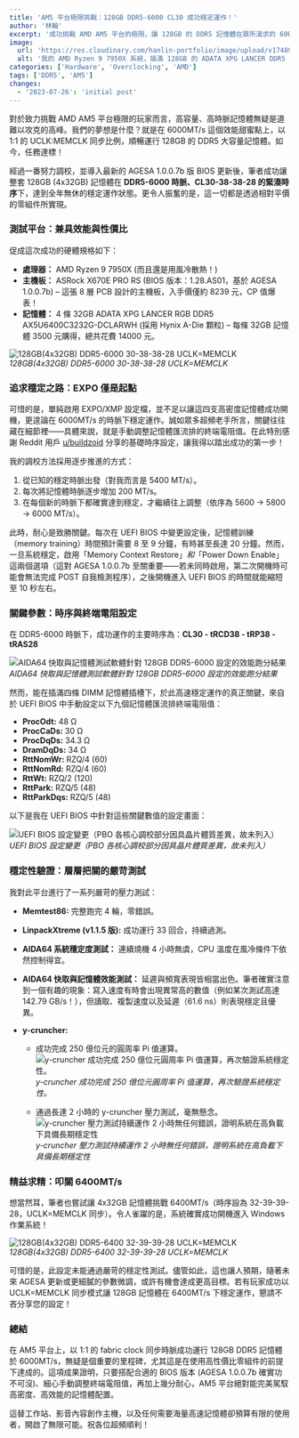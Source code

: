 ```yaml
---
title: 'AM5 平台極限挑戰：128GB DDR5-6000 CL30 成功穩定運作！'
author: '林翰'
excerpt: '成功挑戰 AMD AM5 平台的極限，讓 128GB 的 DDR5 記憶體在眾所渴求的 6000MT/s 最佳效能點上，達成全年無休的穩定運作。'
image:
  url: 'https://res.cloudinary.com/hanlin-portfolio/image/upload/v1748982006/am5-128gb-ddr5-6000-xpg-lancer-ram-cpu-cooler-installed_fcccen.webp'
  alt: '我的 AMD Ryzen 9 7950X 系統，插滿 128GB 的 ADATA XPG LANCER DDR5 記憶體。'
categories: ['Hardware', 'Overclocking', 'AMD']
tags: ['DDR5', 'AM5']
changes:
  - '2023-07-26': 'initial post'
---
```


對於致力挑戰 AMD AM5 平台極限的玩家而言，高容量、高時脈記憶體無疑是道難以攻克的高峰。我們的夢想是什麼？就是在 6000MT/s 這個效能甜蜜點上，以 1:1 的 UCLK:MEMCLK 同步比例，順暢運行 128GB 的 DDR5 大容量記憶體。如今，任務達標！

經過一番努力調校，並導入最新的 AGESA 1.0.0.7b 版 BIOS 更新後，筆者成功讓整套 128GB (4x32GB) 記憶體在 **DDR5-6000 時脈、CL30-38-38-28 的緊湊時序**下，達到全年無休的穩定運作狀態。更令人振奮的是，這一切都是透過相對平價的零組件所實現。

### 測試平台：兼具效能與性價比

促成這次成功的硬體規格如下：

- **處理器：** AMD Ryzen 9 7950X (而且還是用風冷散熱！)
- **主機板：** ASRock X670E PRO RS (BIOS 版本：1.28.AS01，基於 AGESA 1.0.0.7b) – 這張 8 層 PCB 設計的主機板，入手價僅約 8239 元，CP 值爆表！
- **記憶體：** 4 條 32GB ADATA XPG LANCER RGB DDR5 AX5U6400C3232G-DCLARWH (採用 Hynix A-Die 顆粒) – 每條 32GB 記憶體 3500 元購得，總共花費 14000 元。

![128GB(4x32GB) DDR5-6000 30-38-38-28 UCLK=MEMCLK](https://res.cloudinary.com/hanlin-portfolio/image/upload/v1748982006/am5-128gb-ddr5-6000-system-info-stability-test-linpack_tbsrby.jpg)_128GB(4x32GB) DDR5-6000 30-38-38-28 UCLK=MEMCLK_

### 追求穩定之路：EXPO 僅是起點

可惜的是，單純啟用 EXPO/XMP 設定檔，並不足以讓這四支高密度記憶體成功開機，更遑論在 6000MT/s 的時脈下穩定運作。誠如眾多超頻老手所言，關鍵往往藏在細節裡——具體來說，就是手動調整記憶體匯流排的終端電阻值。在此特別感謝 Reddit 用戶 [u/buildzoid](https://www.reddit.com/user/buildzoid/) 分享的基礎時序設定，讓我得以踏出成功的第一步！

我的調校方法採用逐步推進的方式：

1.  從已知的穩定時脈出發（對我而言是 5400 MT/s）。
2.  每次將記憶體時脈逐步增加 200 MT/s。
3.  在每個新的時脈下都確實達到穩定，才繼續往上調整（依序為 5600 -> 5800 -> 6000 MT/s）。

此時，耐心是致勝關鍵。每次在 UEFI BIOS 中變更設定後，記憶體訓練（memory training）時間預計需要 8 至 9 分鐘，有時甚至長達 20 分鐘。然而，一旦系統穩定，啟用「Memory Context Restore」_和_「Power Down Enable」這兩個選項（這對 AGESA 1.0.0.7b 至關重要——若未同時啟用，第二次開機時可能會無法完成 POST 自我檢測程序），之後開機進入 UEFI BIOS 的時間就能縮短至 10 秒左右。

### 關鍵參數：時序與終端電阻設定

在 DDR5-6000 時脈下，成功運作的主要時序為：**CL30 - tRCD38 - tRP38 - tRAS28**

![AIDA64 快取與記憶體測試軟體針對 128GB DDR5-6000 設定的效能跑分結果](https://res.cloudinary.com/hanlin-portfolio/image/upload/v1748982005/am5-128gb-ddr5-6000-aida64-cache-memory-benchmark-6000mtps_my6drt.png)_AIDA64 快取與記憶體測試軟體針對 128GB DDR5-6000 設定的效能跑分結果_

然而，能在插滿四條 DIMM 記憶體插槽下，於此高速穩定運作的真正關鍵，來自於 UEFI BIOS 中手動設定以下九個記憶體匯流排終端電阻值：

- **ProcOdt:** 48 Ω
- **ProcCaDs:** 30 Ω
- **ProcDqDs:** 34.3 Ω
- **DramDqDs:** 34 Ω
- **RttNomWr:** RZQ/4 (60)
- **RttNomRd:** RZQ/4 (60)
- **RttWt:** RZQ/2 (120)
- **RttPark:** RZQ/5 (48)
- **RttParkDqs:** RZQ/5 (48)

以下是我在 UEFI BIOS 中針對這些關鍵數值的設定畫面：

![UEFI BIOS 設定變更（PBO 各核心調校部分因具晶片體質差異，故未列入）](https://res.cloudinary.com/hanlin-portfolio/image/upload/v1748982005/am5-128gb-ddr5-6000-bios-oc-tweaker-dram-timings_iaant4.png)_UEFI BIOS 設定變更（PBO 各核心調校部分因具晶片體質差異，故未列入）_

### 穩定性驗證：層層把關的嚴苛測試

我對此平台進行了一系列嚴苛的壓力測試：

- **Memtest86:** 完整跑完 4 輪，零錯誤。
- **LinpackXtreme (v1.1.5 版):** 成功運行 33 回合，持續過測。
- **AIDA64 系統穩定度測試：** 連續燒機 4 小時無虞，CPU 溫度在風冷條件下依然控制得宜。
- **AIDA64 快取與記憶體效能測試：** 延遲與頻寬表現皆相當出色。筆者確實注意到一個有趣的現象：寫入速度有時會出現異常高的數值（例如某次測試高達 142.79 GB/s！），但讀取、複製速度以及延遲（61.6 ns）則表現穩定且優異。
- **y-cruncher:**

  - 成功完成 250 億位元的圓周率 Pi 值運算。
    ![y-cruncher 成功完成 250 億位元圓周率 Pi 值運算，再次驗證系統穩定性。](https://res.cloudinary.com/hanlin-portfolio/image/upload/v1748982005/am5-128gb-ddr5-6000-y-cruncher-pi-25b-benchmark_juatv0.png)_y-cruncher 成功完成 250 億位元圓周率 Pi 值運算，再次驗證系統穩定性。_

  - 通過長達 2 小時的 y-cruncher 壓力測試，毫無懸念。
    ![y-cruncher 壓力測試持續運作 2 小時無任何錯誤，證明系統在高負載下具備長期穩定性](https://res.cloudinary.com/hanlin-portfolio/image/upload/v1748982005/am5-128gb-ddr5-6000-y-cruncher-component-stress-test_wpzqct.webp)_y-cruncher 壓力測試持續運作 2 小時無任何錯誤，證明系統在高負載下具備長期穩定性_

### 精益求精：叩關 6400MT/s

想當然耳，筆者也嘗試讓 4x32GB 記憶體挑戰 6400MT/s（時序設為 32-39-39-28，UCLK=MEMCLK 同步）。令人雀躍的是，系統確實成功開機進入 Windows 作業系統！

![128GB(4x32GB) DDR5-6400 32-39-39-28 UCLK=MEMCLK](https://res.cloudinary.com/hanlin-portfolio/image/upload/v1748982005/am5-128gb-ddr5-6000-zentimings-aida64-benchmark-6400mtps-profile_e4rt1q.webp)_128GB(4x32GB) DDR5-6400 32-39-39-28 UCLK=MEMCLK_

可惜的是，此設定未能通過嚴苛的穩定性測試。儘管如此，這也讓人預期，隨著未來 AGESA 更新或更細膩的參數微調，或許有機會達成更高目標。若有玩家成功以 UCLK=MEMCLK 同步模式讓 128GB 記憶體在 6400MT/s 下穩定運作，懇請不吝分享您的設定！

### 總結

在 AM5 平台上，以 1:1 的 fabric clock 同步時脈成功運行 128GB DDR5 記憶體於 6000MT/s，無疑是個重要的里程碑，尤其這是在使用高性價比零組件的前提下達成的。這項成果證明，只要搭配合適的 BIOS 版本 (AGESA 1.0.0.7b 確實功不可沒)、細心手動調整終端電阻值，再加上幾分耐心，AM5 平台絕對能完美駕馭高密度、高效能的記憶體配置。

這替工作站、影音內容創作主機，以及任何需要海量高速記憶體卻預算有限的使用者，開啟了無限可能。祝各位超頻順利！
